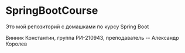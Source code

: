 # SpringBootCourse

Это мой репозиторий с домашками по курсу Spring Boot

Винник Константин, группа РИ-210943, преподаватель -- Александр Королев
